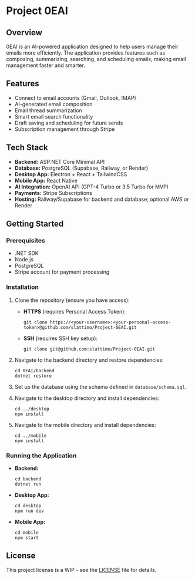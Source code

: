 # Project 0EAI

## Overview

0EAI is an AI-powered application designed to help users manage their emails more efficiently. The application provides features such as composing, summarizing, searching, and scheduling emails, making email management faster and smarter.

## Features

- Connect to email accounts (Gmail, Outlook, IMAP)
- AI-generated email composition
- Email thread summarization
- Smart email search functionality
- Draft saving and scheduling for future sends
- Subscription management through Stripe

## Tech Stack

- **Backend:** ASP.NET Core Minimal API
- **Database:** PostgreSQL (Supabase, Railway, or Render)
- **Desktop App:** Electron + React + TailwindCSS
- **Mobile App:** React Native
- **AI Integration:** OpenAI API (GPT-4 Turbo or 3.5 Turbo for MVP)
- **Payments:** Stripe Subscriptions
- **Hosting:** Railway/Supabase for backend and database; optional AWS or Render

## Getting Started

### Prerequisites

- .NET SDK
- Node.js
- PostgreSQL
- Stripe account for payment processing

### Installation

1. Clone the repository (ensure you have access):
   - **HTTPS** (requires Personal Access Token):
     ```
     git clone https://<your-username>:<your-personal-access-token>@github.com/slattimo/Project-0EAI.git
     ```
   - **SSH** (requires SSH key setup):
     ```
     git clone git@github.com:slattimo/Project-0EAI.git
     ```

2. Navigate to the backend directory and restore dependencies:
   ```
   cd 0EAI/backend
   dotnet restore
   ```

3. Set up the database using the schema defined in `database/schema.sql`.

4. Navigate to the desktop directory and install dependencies:
   ```
   cd ../desktop
   npm install
   ```

5. Navigate to the mobile directory and install dependencies:
   ```
   cd ../mobile
   npm install
   ```

### Running the Application

- **Backend:** 
   ```
   cd backend
   dotnet run
   ```

- **Desktop App:** 
   ```
   cd desktop
   npm run dev
   ```

- **Mobile App:** 
   ```
   cd mobile
   npm start
   ```

## License

This project license is a WIP - see the [LICENSE](LICENSE) file for details.